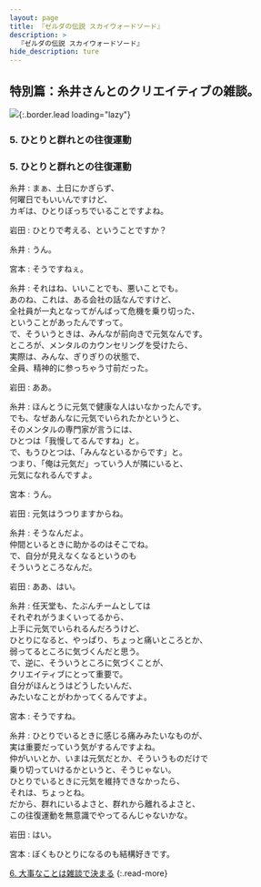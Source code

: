 ```yaml
---
layout: page
title: 『ゼルダの伝説 スカイウォードソード』
description: >
  『ゼルダの伝説 スカイウォードソード』
hide_description: ture
---
```


## 特別篇：糸井さんとのクリエイティブの雑談。

![](/interviews/jp/wii/souj/sp/img/mainvisual5.jpg){:.border.lead loading="lazy"}

### 5. ひとりと群れとの往復運動

<DIV CLASS="pagebox-r">

### 5. ひとりと群れとの往復運動

糸井
: まぁ、土日にかぎらず、<br>何曜日でもいいんですけど、<br>カギは、ひとりぼっちでいることですよね。

岩田
: ひとりで考える、ということですか？

糸井
: うん。

宮本
: そうですねぇ。

糸井
: それはね、いいことでも、悪いことでも。<br>あのね、これは、ある会社の話なんですけど、<br>全社員が一丸となってがんばって危機を乗り切った、<br>ということがあったんですって。<br>で、そういうときは、みんなが前向きで元気なんです。<br>ところが、メンタルのカウンセリングを受けたら、<br>実際は、みんな、ぎりぎりの状態で、<br>全員、精神的に参っちゃう寸前だった。

岩田
: ああ。

糸井
: ほんとうに元気で健康な人はいなかったんです。<br>でも、なぜあんなに元気でいられたかというと、<br>そのメンタルの専門家が言うには、<br>ひとつは「我慢してるんですね」と。<br>で、もうひとつは、「みんなといるからです」と。<br>つまり、「俺は元気だ」っていう人が隣にいると、<br>元気になれるんですよ。

宮本
: うん。

岩田
: 元気はうつりますからね。

糸井
: そうなんだよ。<br>仲間といるときに助かるのはそこでね。<br>で、自分が見えなくなるというのも<br>そういうところなんだ。

岩田
: ああ、はい。

糸井
: 任天堂も、たぶんチームとしては<br>それぞれがうまくいってるから、<br>上手に元気でいられるんだろうけど、<br>ひとりになると、やっぱり、ちょっと痛いところとか、<br>弱ってるところに気づくんだと思う。<br>で、逆に、そういうところに気づくことが、<br>クリエイティブにとって重要で。<br>自分がほんとうはどうしたいんだ、<br>みたいなことがわかってくるんですよ。

宮本
: そうですね。

糸井
: ひとりでいるときに感じる痛みみたいなものが、<br>実は重要だっていう気がするんですよね。<br>仲がいいとか、いまは元気だとか、そういうものだけで<br>乗り切っていけるかというと、そうじゃない。<br>ひとりでいるときに元気を維持できなかったら、<br>それは、ちょっとね。<br>だから、群れにいるよさと、群れから離れるよさと、<br>この往復運動を無意識でやってるんじゃないかな。

岩田
: はい。

宮本
: ぼくもひとりになるのも結構好きです。

[6. 大事なことは雑談で決まる](6.md)
{:.read-more}

